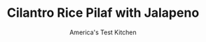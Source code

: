 ---
layout: ../../layouts/MarkdownPostLayout.astro
title: Cilantro Rice Pilaf with Jalapeno
author: America's Test Kitchen
pubDate: 2023-03-15
description: "Plain rice has its place at the table. But we’d rather invite something more interesting."
image_url: https://res.cloudinary.com/hksqkdlah/image/upload/ar_1:1,c_fill,dpr_2.0,f_auto,fl_lossy.progressive.strip_profile,g_faces:auto,q_auto:low,w_344/29772_sfs-cilantro-rice-pilaf-with-jalepeno-3
tags: ["Side Dishes","Rice"]
calories: 1603
protein: 5
carbohydrates: 43
fats: 
fiber: 
ingredients: ["3 tablespoons, unsalted butter","1 , small onion, chopped fine",", Salt and pepper","1 1/2 cups, long-grain white rice","1 , jalapeno chile, seeded and minced","2 , garlic cloves, minced","2 1/4 cups, chicken broth","2 teaspoons, grated lime zest","1/4 cup, chopped fresh cilantro"]
serves: 6
time: "55 minutes"
instructions: ["Melt butter in large saucepan over medium-high heat. Add onion and ¾ teaspoon salt and cook until just softened, about 3 minutes. Add rice and cook, stirring frequently, until edges begin to turn translucent, about 2 minutes. Stir in jalapeno and garlic and cook until fragrant, about 30 seconds.","Stir in broth and zest and bring to boil. Cover, reduce heat to low, and cook until liquid is absorbed and rice is tender, about 20 minutes. Keep covered and remove from heat. Let stand for 10 minutes. Fluff rice with fork. Stir in cilantro. Season with salt and pepper to taste. Serve."]
nutrition: ["176 mg Potassium","85 mg Phosphorus","17 mg Calcium","23 mg Magnesium","378 mg Sodium","7 g Fat","2 mg Niacin (B3)","2 g Monounsaturated","5 mg Vitamin C","17 mg Cholesterol","4 g Saturated","12 µg Folate (food)","2 g Sugars","4 µg Vitamin K","104 g Water","43 g Carbs","12 µg Folate equivalent (total)","5 g Protein","53 µg Vitamin A","267 kcal Energy","1603 calories"]
notes: "Our preferred brand of long-grain rice is Lundberg Organic Long-Grain White Rice. Allow the rice to cook for the full 20 minutes before lifting the lid to check it."
---